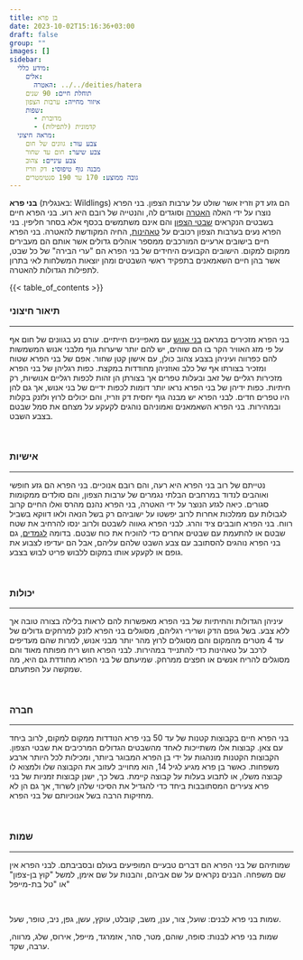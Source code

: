 ```yaml
---
title: בן פרא
date: 2023-10-02T15:16:36+03:00
draft: false
group: ""
images: []
sidebar:
  מידע כללי:
    אלים:
      האטרה: ../../deities/hatera
    תוחלת חיים: 90 שנים
    איזור מחייה: ערבות הצפון
    שפות:
      - מדוברת
      - קדמונית (לתפילות)
  מראה חיצוני:
    צבע עור: גוונים של חום
    צבע שיער: חום עד שחור
    צבע עיניים: צהוב
    מבנה גוף טיפוסי: דק וזריז
    גובה ממוצע: 170 עד 190 סנטימטרים
---
```


**בני פרא** (באנגלית: Wildlings) הם גזע דק וזריז אשר שולט על ערבות הצפון. בני הפרא נוצרו על ידי האלה [האטרה](../../deities/hatera) וסוגדים לה, והנטייה של רובם היא רוע. בני הפרא חיים בשבטים הנקראים [שבטי הצפון](../../kingdoms/the-northern-tribes) והם אינם משתמשים בכסף אלא בסחר חליפין. בני הפרא נעים בערבות הצפון רכובים על [טאהינות](../../creatures/tahina), החיה המקודשת להאטרה. בני הפרא חיים בישובים ארעיים המורכבים ממספר אוהלים גדולים אשר אותם הם מעבירים ממקום למקום. הישובים הקבועים היחידים של בני הפרא הם "ערי הבירה" של כל שבט, אשר בהן חיים השאמאנים בתפקיד ראשי השבטים ומהן יוצאות המשלחות לאי בתרון לתפילות הגדולות להאטרה.

<!--more-->

{{< table_of_contents >}}

### תיאור חיצוני

---

בני הפרא מזכירים במראם [בני אנוש](../../races/human) עם מאפיינים חייתיים. עורם נע בגוונים של חום אף על פי מזג האוויר הקר בו הם שוהים, יש להם יותר שיערות גוף מלבני אנוש המשמשות להם כפרווה ועיניהן בצבע צהוב כולן, עם אישון קטן שחור. אפם של בני הפרא שטוח ומזכיר בצורתו אף של כלב ואוזניהן מחודדות במקצת. כפות רגליהן של בני הפרא מזכירות רגליים של זאב ובעלות טפרים אך בצורתן הן זהות לכפות רגליים אנושיות, רק חיתיות. כפות ידיהן של בני הפרא נראו יותר דומות לכפות ידיים של בני אנוש, אך גם להן היו טפרים חדים. לבני הפרא יש מבנה גוף יחסית דק וזריז, והם יכולים לרוץ ולזנק בקלות ובמהירות. בני הפרא השאמאנים ואמוניהם נוהגים לקעקע על מצחם את סמל שבטם בצבע השבט.

&nbsp;

### אישיות

---

נטייתם של רוב בני הפרא היא רעה, והם רובם אנוכיים. בני הפרא הם גזע חופשי ואוהבים לנדוד במרחבים הבלתי נגמרים של ערבות הצפון, והם סולדים ממקומות סגורים. כיאה לגזע הנוצר על ידי האטרה, בני הפרא נהנם מהרס ואלו החיים קרוב לגבולות עם ממלכות אחרות לרוב יפשטו על ישוביהם רק בשל הנאה ולאו דווקא בשביל רווח. בני הפרא חובבים ציד והרג. לבני הפרא גאווה לשבטם ולרוב ינסו להרחיב את שטח שבטם או להתעמת עם שבטים אחרים כדי להוכיח את כוח שבטם. בדומה [לגמדים](../../races/dwarf), גם בני הפרא נוהגים להסתובב עם צבע השבט שלהם עליהם, אבל הם יעדיפו לצבוע את גופם או לקעקע אותו במקום ללבוש פריט לבוש בצבע.

&nbsp;

### יכולות

---

עיניהן הגדולות והחיתיות של בני הפרא מאפשרות להם לראות בלילה בצורה טובה אך ללא צבע. בשל גופם הדק ושרירי רגליהם, מסוגלים בני הפרא לזנק למרחקים גדולים של עד 4 מטרים מהמקום והם מסוגלים לרוץ מהר יותר מבני אנוש, למרות שהם מעדיפים לרכב על טאהינות כדי להתנייד במהירות. לבני הפרא חוש ריח מפותח מאוד והם מסוגלים להריח אנשים או חפצים ממרחק. שמיעתם של בני הפרא מחודדת גם היא, מה שמקשה על הפתעתם.

&nbsp;

### חברה

---

בני הפרא חיים בקבוצות קטנות של עד 50 בני פרא הנודדות ממקום למקום, לרוב ביחד עם צאן. קבוצות אלו משתייכות לאחד מהשבטים הגדולים המרכיבים את שבטי הצפון. הקבוצות הקטנות מונהגות על ידי בן הפרא המבוגר ביותר, ומכילות לכל היותר ארבע משפחות. כאשר בן פרא מגיע לגיל 14, הוא מחוייב לעזוב את הקבוצה שלו ולמצוא לו קבוצה משלו, או לתבוע בעלות על קבוצה קיימת. בשל כך, ישנן קבוצות זמניות של בני פרא צעירים המסתובבות ביחד כדי להגדיל את הסיכוי שלהן לשרוד, אך גם הן לא מחזיקות הרבה בשל אנוכיותם של בני הפרא.

&nbsp;

### שמות

---

שמותיהם של בני הפרא הם דברים טבעיים המופיעים בעולם ובסביבתם. לבני הפרא אין שם משפחה. הבנים נקראים על שם אביהם, והבנות על שם אימן, למשל "קוץ בן-צפון" או "טל בת-מייפל"

&nbsp;

שמות בני פרא לבנים: שועל, צור, ענן, משב, קובלט, עוקץ, עשן, גפן, ניב, טופר, שעל.

שמות בני פרא לבנות: סופה, שוהם, מטר, סהר, אזמרגד, מייפל, אירוס, שלג, מרווה, ערבה, שקד.
